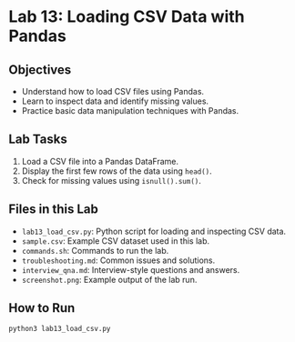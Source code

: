 # Lab 13: Loading CSV Data with Pandas

## Objectives
- Understand how to load CSV files using Pandas.
- Learn to inspect data and identify missing values.
- Practice basic data manipulation techniques with Pandas.

## Lab Tasks
1. Load a CSV file into a Pandas DataFrame.
2. Display the first few rows of the data using `head()`.
3. Check for missing values using `isnull().sum()`.

## Files in this Lab
- `lab13_load_csv.py`: Python script for loading and inspecting CSV data.
- `sample.csv`: Example CSV dataset used in this lab.
- `commands.sh`: Commands to run the lab.
- `troubleshooting.md`: Common issues and solutions.
- `interview_qna.md`: Interview-style questions and answers.
- `screenshot.png`: Example output of the lab run.

## How to Run
```bash
python3 lab13_load_csv.py
```

